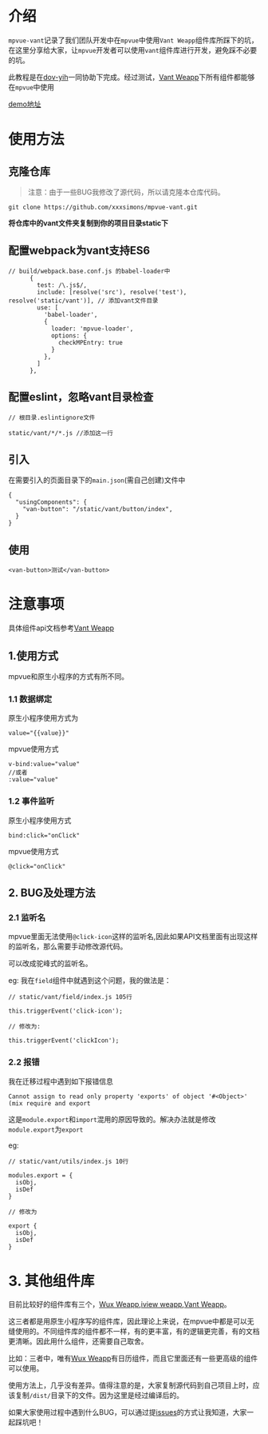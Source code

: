 # 介绍

`mpvue-vant`记录了我们团队开发中在`mpvue`中使用`Vant Weapp`组件库所踩下的坑，在这里分享给大家，让`mpvue`开发者可以使用`vant`组件库进行开发，避免踩不必要的坑。


此教程是在[dov-yih](https://github.com/dov-yih)一同协助下完成。经过测试，[Vant Weapp](https://youzan.github.io/vant-weapp/#/intro)下所有组件都能够在`mpvue`中使用

[demo地址](./demo)

# 使用方法

## 克隆仓库

> 注意：由于一些BUG我修改了源代码，所以请克隆本仓库代码。

```
git clone https://github.com/xxxsimons/mpvue-vant.git
```

**将仓库中的vant文件夹复制到你的项目目录static下**

## 配置webpack为vant支持ES6

```
// build/webpack.base.conf.js 的babel-loader中
      {
        test: /\.js$/,
        include: [resolve('src'), resolve('test'), resolve('static/vant')], // 添加vant文件目录
        use: [
          'babel-loader',
          {
            loader: 'mpvue-loader',
            options: {
              checkMPEntry: true
            }
          },
        ]
      },

```

## 配置eslint，忽略vant目录检查

```
// 根目录.eslintignore文件

static/vant/*/*.js //添加这一行
```


## 引入

在需要引入的页面目录下的`main.json`(需自己创建)文件中

```
{
  "usingComponents": {
    "van-button": "/static/vant/button/index",
  }
}

```

## 使用

```
<van-button>测试</van-button>
```

# 注意事项

具体组件api文档参考[Vant Weapp](https://youzan.github.io/vant-weapp/#/intro)

## 1.使用方式

mpvue和原生小程序的方式有所不同。

### 1.1 数据绑定
	
原生小程序使用方式为

```
value="{{value}}"
```

mpvue使用方式

```
v-bind:value="value"
//或者
:value="value"
```

### 1.2 事件监听

原生小程序使用方式

```
bind:click="onClick"
```

mpvue使用方式

```
@click="onClick"
```

## 2. BUG及处理方法

### 2.1 监听名
mpvue里面无法使用`@click-icon`这样的监听名,因此如果API文档里面有出现这样的监听名，那么需要手动修改源代码。

可以改成驼峰式的监听名。

eg: 我在`field`组件中就遇到这个问题，我的做法是：

```
// static/vant/field/index.js 105行

this.triggerEvent('click-icon'); 

// 修改为:

this.triggerEvent('clickIcon');
```

### 2.2  报错

我在迁移过程中遇到如下报错信息

```
Cannot assign to read only property 'exports' of object '#<Object>' (mix require and export
```

这是`module.export`和`import`混用的原因导致的。解决办法就是修改`module.export`为`export`

eg:

```
// static/vant/utils/index.js 10行

modules.export = {
  isObj,
  isDef
}

// 修改为

export {
  isObj,
  isDef
}
```

# 3. 其他组件库

目前比较好的组件库有三个，[Wux Weapp](https://wux-weapp.github.io/wux-weapp/#/),[iview weapp](https://weapp.iviewui.com/),[Vant Weapp](https://youzan.github.io/vant-weapp/#/intro)。

这三者都是用原生小程序写的组件库，因此理论上来说，在mpvue中都是可以无缝使用的。不同组件库的组件都不一样，有的更丰富，有的逻辑更完善，有的文档更清晰。因此用什么组件，还需要自己取舍。

比如：三者中，唯有[Wux Weapp](https://wux-weapp.github.io/wux-weapp/#/)有日历组件，而且它里面还有一些更高级的组件可以使用。

使用方法上，几乎没有差异。值得注意的是，大家复制源代码到自己项目上时，应该复制`/dist/`目录下的文件。因为这里是经过编译后的。

如果大家使用过程中遇到什么BUG，可以通过提[issues](https://github.com/xxxsimons/mpvue-vant/issues)的方式让我知道，大家一起踩坑吧！
